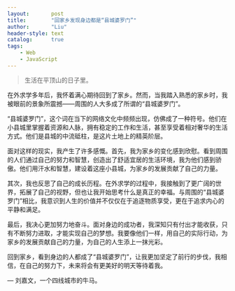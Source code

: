 ```yaml
---
layout:       post
title:        "回家乡发现身边都是“县城婆罗门”"
author:       "Liu"
header-style: text
catalog:      true
tags:
    - Web
    - JavaScript
---
```


> 生活在平顶山的日子里。

在外求学多年后，我怀着满心期待回到了家乡。然而，当我踏入熟悉的家乡时，我被眼前的景象所震撼——周围的人大多成了所谓的“县城婆罗门”。

“县城婆罗门”，这个词在当下的网络文化中频频出现，仿佛成了一种符号。他们在小县城里掌握着资源和人脉，拥有稳定的工作和生活，甚至享受着相对奢华的生活方式。他们是县城的中流砥柱，是这片土地上的精英阶层。

面对这样的现实，我产生了许多感慨。首先，我为家乡的变化感到欣慰。看到周围的人们通过自己的努力和智慧，创造出了舒适宜居的生活环境，我为他们感到骄傲。他们用汗水和智慧，建设着这座小县城，为家乡的发展贡献了自己的力量。

其次，我也反思了自己的成长历程。在外求学的过程中，我接触到了更广阔的世界，拓展了自己的视野，但也让我开始思考什么是真正的幸福。与周围的“县城婆罗门”相比，我意识到人生的价值并不仅仅在于追逐物质享受，更在于追求内心的平静和满足。

最后，我决心更加努力地奋斗。面对身边的成功者，我深知只有付出才能收获，只有不断努力进取，才能实现自己的梦想。我要像他们一样，用自己的实际行动，为家乡的发展贡献自己的力量，为自己的人生添上一抹光彩。

回到家乡，看到身边的人都成了“县城婆罗门”，让我更加坚定了前行的步伐，我相信，在自己的努力下，未来将会有更美好的明天等待着我。

— 刘嘉文，一个四线城市的牛马。

